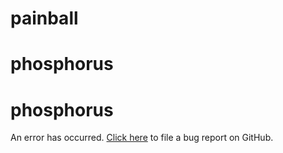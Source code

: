 # painball
<!doctype html>
<meta charset=utf-8>
<meta name=viewport content="width=device-width, initial-scale=1.0, maximum-scale=1.0, user-scalable=no">
<meta name=apple-mobile-web-app-capable content=yes>
<meta name=apple-mobile-web-app-status-bar-style content=black>
<title>phosphorus</title>
<link rel=stylesheet href=app.css>
<div class=player></div>
<div class=splash>
<div>
  <h1>phosphorus</h1>
  <div class=progress><div class=progress-bar></div></div>
</div>
</div>
<div class=error>
<div>
  <h1>phosphorus</h1>
  <p>An error has occurred. <a id=bug-link href=https://github.com/nathan/phosphorus/issues/new>Click here</a> to file a bug report on GitHub.</p>
</div>
</div>
<script src=fonts.js></script>
<script src=//cdnjs.cloudflare.com/ajax/libs/jszip/2.4.0/jszip.js></script>
<script src=//canvg.googlecode.com/svn/trunk/rgbcolor.js></script>
<script src=//canvg.googlecode.com/svn/trunk/StackBlur.js></script>
<script src=//canvg.googlecode.com/svn/trunk/canvg.js></script>
<script src=phosphorus.js></script>
<script>

(function () {
  'use strict';

  if (location.protocol === 'https:') {
    location.replace(('' + location).replace(/^https:/, 'http:'));
  }

  var stage;

  var projectId = 17088932;
  var projectTitle = '';
  var turbo = false;
  var fullScreen = true;

  var params = location.search.substr(1).split('&');
  params.forEach(function(p) {
    var parts = p.split('=');
    if (parts.length > 1) {
      switch (parts[0]) {
        case 'id':
          projectId = Number(parts[1]);
          break;
        case 'turbo':
          turbo = parts[1] !== 'false';
          break;
        case 'full-screen':
          fullScreen = parts[1] !== 'false';
          break;
      }
    }
  });

  var splash = document.querySelector('.splash');
  var progressBar = document.querySelector('.progress-bar');
  var error = document.querySelector('.error');
  var bugLink = document.querySelector('#bug-link');
  var player = document.querySelector('.player');

  var stage;

  function layout() {
    if (!stage) return;
    var w = Math.min(window.innerWidth, window.innerHeight / .75);
    if (!fullScreen) w = Math.min(w, 480);
    var h = w * .75;
    player.style.left = (window.innerWidth - w) / 2 + 'px';
    player.style.top = (window.innerHeight - h) / 2 + 'px';
    stage.setZoom(w / 480);
    stage.draw();
  }

  function showError(e) {
    error.style.display = 'table';
    bugLink.href = 'https://github.com/nathan/phosphorus/issues/new?title=' + encodeURIComponent(projectTitle || '') + '&body=' + encodeURIComponent('\n\n\nhttp://scratch.mit.edu/projects/' + projectId + '\nhttp://phosphorus.github.io/#' + projectId + (e.stack ? '\n\n```\n' + e.stack + '\n```' : ''));
    console.error(e.stack);
  }

  window.addEventListener('resize', layout);

  if (P.hasTouchEvents) {
    document.addEventListener('touchmove', function(e) {
      e.preventDefault();
    });
  }

  var request = P.IO.loadScratchr2Project(projectId);

  request.onload = function (s) {
    splash.style.display = 'none';

    stage = s;
    layout();

    s.isTurbo = turbo;
    s.start();
    s.triggerGreenFlag();

    player.appendChild(s.root);
    s.focus();
    s.handleError = showError;
  };
  request.onerror = showError;
  request.onprogress = function (e) {
    progressBar.style.width = (10 + e.loaded / e.total * 90) + '%';
  };

  P.IO.loadScratchr2ProjectTitle(projectId, function(title) {
    document.title = projectTitle = title;
  });

}());

</script>
